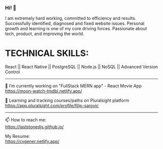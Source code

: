 ### Hi! 👋

I am extremely hard working, committed to efficiency and results. Successfully identified, diagnosed and fixed website issues. Personal growth and learning is one of my core driving forces. Passionate about tech, product, and improving the world.

# TECHNICAL SKILLS:
React || React Native || PostgreSQL || Node.js || NoSQL || Advanced Version Control
<hr>

🔭 I’m currently working on "FullStack MERN app" - React Movie App <br/> https://moon-watch-tmdbi.netlify.app/

🌱 Learning and tracking courses/paths on Pluralsight platform <br/> https://app.pluralsight.com/profile/filip-sarovic
<hr>

📫 How to reach me: <br/> https://laststonedjs.github.io/

My Resume: <br/> https://cvgener.netlify.app/
